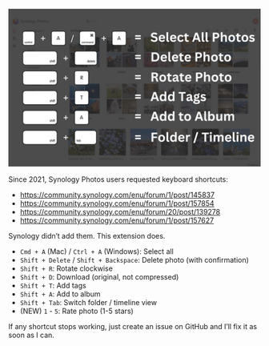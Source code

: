 ![Synology Photos Keyboard Shortcuts](./images/showcase.jpg)

Since 2021, Synology Photos users requested keyboard shortcuts:
- https://community.synology.com/enu/forum/1/post/145837
- https://community.synology.com/enu/forum/1/post/157854
- https://community.synology.com/enu/forum/20/post/139278
- https://community.synology.com/enu/forum/1/post/157627

Synology didn’t add them. This extension does.

- `Cmd + A` (Mac) / `Ctrl + A` (Windows): Select all
- `Shift + Delete` / `Shift + Backspace`: Delete photo (with confirmation)
- `Shift + R`: Rotate clockwise
- `Shift + D`: Download (original, not compressed)
- `Shift + T`: Add tags
- `Shift + A`: Add to album
- `Shift + Tab`: Switch folder / timeline view
- (NEW) `1` - `5`: Rate photo (1-5 stars)

If any shortcut stops working, just create an issue on GitHub and I’ll fix it as soon as I can.
